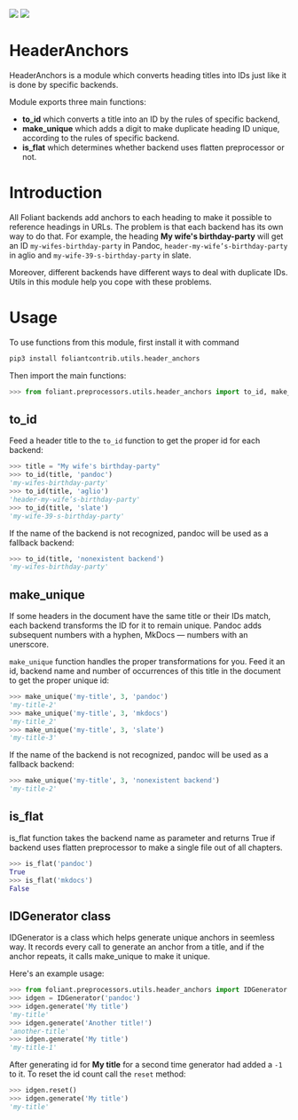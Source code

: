 [![](https://img.shields.io/pypi/v/foliantcontrib.utils.header_anchors.svg)](https://pypi.org/project/foliantcontrib.utils.header_anchors/)  [![](https://img.shields.io/github/v/tag/foliant-docs/foliantcontrib.utils.header_anchors.svg?label=GitHub)](https://github.com/foliant-docs/foliantcontrib.utils.header_anchors)

# HeaderAnchors

HeaderAnchors is a module which converts heading titles into IDs just like it is done by specific backends.

Module exports three main functions:
- **to_id** which converts a title into an ID by the rules of specific backend,
- **make_unique** which adds a digit to make duplicate heading ID unique, according to the rules of specific backend.
- **is_flat** which determines whether backend uses flatten preprocessor or not.

# Introduction

All Foliant backends add anchors to each heading to make it possible to reference headings in URLs. The problem is that each backend has its own way to do that. For example, the heading **My wife's birthday-party** will get an ID `my-wifes-birthday-party` in Pandoc, `header-my-wife’s-birthday-party` in aglio and `my-wife-39-s-birthday-party` in slate.

Moreover, different backends have different ways to deal with duplicate IDs. Utils in this module help you cope with these problems.

# Usage

To use functions from this module, first install it with command

```bash
pip3 install foliantcontrib.utils.header_anchors
```

Then import the main functions:

```python
>>> from foliant.preprocessors.utils.header_anchors import to_id, make_unique, is_flat

```

## to_id

Feed a header title to the `to_id` function to get the proper id for each backend:

```python
>>> title = "My wife's birthday-party"
>>> to_id(title, 'pandoc')
'my-wifes-birthday-party'
>>> to_id(title, 'aglio')
'header-my-wife’s-birthday-party'
>>> to_id(title, 'slate')
'my-wife-39-s-birthday-party'

```

If the name of the backend is not recognized, pandoc will be used as a fallback backend:

```python
>>> to_id(title, 'nonexistent backend')
'my-wifes-birthday-party'

```

## make_unique

If some headers in the document have the same title or their IDs match, each backend transforms the ID for it to remain unique. Pandoc adds subsequent numbers with a hyphen, MkDocs — numbers with an unerscore.

`make_unique` function handles the proper transformations for you. Feed it an id, backend name and number of occurrences of this title in the document to get the proper unique id:

```python
>>> make_unique('my-title', 3, 'pandoc')
'my-title-2'
>>> make_unique('my-title', 3, 'mkdocs')
'my-title_2'
>>> make_unique('my-title', 3, 'slate')
'my-title-3'

```

If the name of the backend is not recognized, pandoc will be used as a fallback backend:

```python
>>> make_unique('my-title', 3, 'nonexistent backend')
'my-title-2'

```

## is_flat

is_flat function takes the backend name as parameter and returns True if backend uses flatten preprocessor to make a single file out of all chapters.

```python
>>> is_flat('pandoc')
True
>>> is_flat('mkdocs')
False

```

## IDGenerator class

IDGenerator is a class which helps generate unique anchors in seemless way. It records every call to generate an anchor from a title, and if the anchor repeats, it calls make_unique to make it unique.

Here's an example usage:

```python
>>> from foliant.preprocessors.utils.header_anchors import IDGenerator
>>> idgen = IDGenerator('pandoc')
>>> idgen.generate('My title')
'my-title'
>>> idgen.generate('Another title!')
'another-title'
>>> idgen.generate('My title')
'my-title-1'

```

After generating id for **My title** for a second time generator had added a `-1` to it. To reset the id count call the `reset` method:

```python
>>> idgen.reset()
>>> idgen.generate('My title')
'my-title'

```
